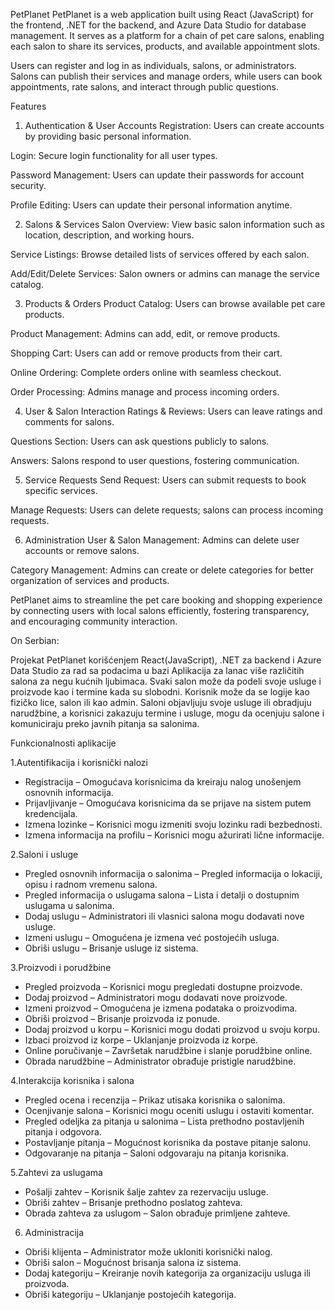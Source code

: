 PetPlanet
PetPlanet is a web application built using React (JavaScript) for the frontend, .NET for the backend, and Azure Data Studio for database management. It serves as a platform for a chain of pet care salons, enabling each salon to share its services, products, and available appointment slots.

Users can register and log in as individuals, salons, or administrators. Salons can publish their services and manage orders, while users can book appointments, rate salons, and interact through public questions.

Features
1. Authentication & User Accounts
Registration: Users can create accounts by providing basic personal information.

Login: Secure login functionality for all user types.

Password Management: Users can update their passwords for account security.

Profile Editing: Users can update their personal information anytime.

2. Salons & Services
Salon Overview: View basic salon information such as location, description, and working hours.

Service Listings: Browse detailed lists of services offered by each salon.

Add/Edit/Delete Services: Salon owners or admins can manage the service catalog.

3. Products & Orders
Product Catalog: Users can browse available pet care products.

Product Management: Admins can add, edit, or remove products.

Shopping Cart: Users can add or remove products from their cart.

Online Ordering: Complete orders online with seamless checkout.

Order Processing: Admins manage and process incoming orders.

4. User & Salon Interaction
Ratings & Reviews: Users can leave ratings and comments for salons.

Questions Section: Users can ask questions publicly to salons.

Answers: Salons respond to user questions, fostering communication.

5. Service Requests
Send Request: Users can submit requests to book specific services.

Manage Requests: Users can delete requests; salons can process incoming requests.

6. Administration
User & Salon Management: Admins can delete user accounts or remove salons.

Category Management: Admins can create or delete categories for better organization of services and products.

PetPlanet aims to streamline the pet care booking and shopping experience by connecting users with local salons efficiently, fostering transparency, and encouraging community interaction.

On Serbian:

Projekat PetPlanet korišćenjem React(JavaScript), .NET za backend i Azure Data Studio za rad sa podacima u bazi
Aplikacija za lanac više različitih salona za negu kućnih ljubimaca. Svaki salon može da podeli svoje usluge i proizvode kao i termine kada su slobodni.
Korisnik može da se logije kao fizičko lice, salon ili kao admin. Saloni objavljuju svoje usluge ili obradjuju narudžbine, a korisnici zakazuju termine i usluge, mogu da ocenjuju salone i komuniciraju preko javnih pitanja sa salonima.

Funkcionalnosti aplikacije

1.Autentifikacija i korisnički nalozi
- Registracija – Omogućava korisnicima da kreiraju nalog unošenjem osnovnih informacija.
- Prijavljivanje – Omogućava korisnicima da se prijave na sistem putem kredencijala.
- Izmena lozinke – Korisnici mogu izmeniti svoju lozinku radi bezbednosti.
- Izmena informacija na profilu – Korisnici mogu ažurirati lične informacije.

2.Saloni i usluge
- Pregled osnovnih informacija o salonima – Pregled informacija o lokaciji, opisu i radnom vremenu salona.
- Pregled informacija o uslugama salona – Lista i detalji o dostupnim uslugama u salonima.
- Dodaj uslugu – Administratori ili vlasnici salona mogu dodavati nove usluge.
- Izmeni uslugu – Omogućena je izmena već postojećih usluga.
- Obriši uslugu – Brisanje usluge iz sistema.

3.Proizvodi i porudžbine
- Pregled proizvoda – Korisnici mogu pregledati dostupne proizvode.
- Dodaj proizvod – Administratori mogu dodavati nove proizvode.
- Izmeni proizvod – Omogućena je izmena podataka o proizvodima.
- Obriši proizvod – Brisanje proizvoda iz ponude.
- Dodaj proizvod u korpu – Korisnici mogu dodati proizvod u svoju korpu.
- Izbaci proizvod iz korpe – Uklanjanje proizvoda iz korpe.
- Online poručivanje – Završetak narudžbine i slanje porudžbine online.
- Obrada narudžbine – Administrator obrađuje pristigle narudžbine.

4.Interakcija korisnika i salona
- Pregled ocena i recenzija – Prikaz utisaka korisnika o salonima.
- Ocenjivanje salona – Korisnici mogu oceniti uslugu i ostaviti komentar.
- Pregled odeljka za pitanja u salonima – Lista prethodno postavljenih pitanja i odgovora.
- Postavljanje pitanja – Mogućnost korisnika da postave pitanje salonu.
- Odgovaranje na pitanja – Saloni odgovaraju na pitanja korisnika.

5.Zahtevi za uslugama
- Pošalji zahtev – Korisnik šalje zahtev za rezervaciju usluge.
- Obriši zahtev – Brisanje prethodno poslatog zahteva.
- Obrada zahteva za uslugom – Salon obrađuje primljene zahteve.

6. Administracija
- Obriši klijenta – Administrator može ukloniti korisnički nalog.
- Obriši salon – Mogućnost brisanja salona iz sistema.
- Dodaj kategoriju – Kreiranje novih kategorija za organizaciju usluga ili proizvoda.
- Obriši kategoriju – Uklanjanje postojećih kategorija.